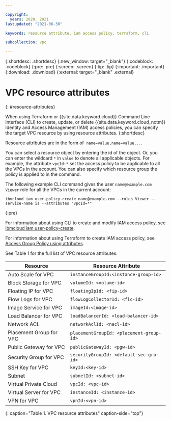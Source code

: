```yaml
---

copyright:
  years: 2020, 2021
lastupdated: "2021-06-30"

keywords: resource attribute, iam access policy, terraform, cli

subcollection: vpc

---
```


{:shortdesc: .shortdesc}
{:new_window: target="_blank"}
{:codeblock: .codeblock}
{:pre: .pre}
{:screen: .screen}
{:tip: .tip}
{:important: .important}
{:download: .download}
{:external: target="_blank" .external}


# VPC resource attributes
{: #resource-attributes}

When using Terraform or {{site.data.keyword.cloud}} Command Line Interface (CLI) to create, update, or delete {{site.data.keyword.cloud_notm}} Identity and Access Management (IAM) access policies, you can specify the target VPC resource by using resource attributes.
{:shortdesc}

Resource attributes are in the form of  `name=value,name=value...`.

You can select a resource object by entering the id of the object. Or, you can enter the wildcard `*` in `value` to denote all applicable objects. For example, the attribute `vpcId:*` set the access policy to be applicable to all the VPCs in the account. You can also specify which resource group the policy is applied to in the command.

The following example CLI command gives the user `name@example.com` `Viewer` role for all the VPCs in the current account:

```
ibmcloud iam user-policy-create name@example.com --roles Viewer --service-name is --attributes "vpcId=*"
```
{:pre} 

For information about using CLI to create and modify IAM access policy, see [ibmcloud iam user-policy-create](/docs/account?topic=cli-ibmcloud_commands_iam#ibmcloud_iam_user_policy_create).

For information about using Terraform to create IAM access policy, see [Access Group Policy using attributes](/docs/terraform?topic=terraform-iam-resources#access-group-policy-using-attributes).

See Table 1 for the full list of VPC resource attributes.

|   Resource     | Resource Attribute |
| ------- | ------ |
| Auto Scale for VPC | `instanceGroupId:<instance-group-id>` | 
| Block Storage for VPC | `volumeId: <volume-id>` |  
| Floating IP for VPC | `floatingIpId: <fip-id>` |
| Flow Logs for VPC | `flowLogCollectorId: <flc-id>` |
| Image Service for VPC | `imageId:<image-id>` |
| Load Balancer for VPC | `loadBalancerId: <load-balancer-id>` |
| Network ACL | `networkAclId: <nacl-id>` |
| Placement Group for VPC | `placementGroupId: <placement-group-id>` |
| Public Gateway for VPC | `publicGatewayId: <pgw-id>` |
| Security Group for VPC | `securityGroupId: <default-sec-grp-id>` |
| SSH Key for VPC | `keyId:<key-id>` |
| Subnet | `subnetId: <subnet-id>` |
| Virtual Private Cloud |  `vpcId: <vpc-id>`  |   
| Virtual Server for VPC | `instanceId: <instance-id>` |   
| VPN for VPC | `vpnId:<vpn-id>` |
{: caption="Table 1. VPC resource attributes" caption-side="top"}

<!--| Dedicated Host for VPC | `dedicatedHostId:<dedicated-host-id>` | -->
<!--| Virtual Private Endpoint for VPC | `endpointGatewayId:<endpoint-gateway-id>` |--> 
<!--Exclude "Snapshot snapshotId" and "Share shareId" as they are neither in production nor staging. Don't push those labeled with "staging" to production-->

